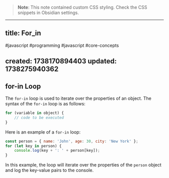 
> **Note**: This note contained custom CSS styling. Check the CSS snippets in Obsidian settings.

---
title: For_in
---

#javascript #programming #javascript #core-concepts

created: 1738170894403
updated: 1738275940362
---


<!--#region styles-->

<!--#endregion-->

## for-in Loop

The `for-in` loop is used to iterate over the properties of an object. The syntax of the `for-in` loop is as follows:

```javascript
for (variable in object) {
    // code to be executed
}
```

Here is an example of a `for-in` loop:

```javascript
const person = { name: 'John', age: 30, city: 'New York' };
for (let key in person) {
    console.log(key + ': ' + person[key]);
}
```

In this example, the loop will iterate over the properties of the `person` object and log the key-value pairs to the console.